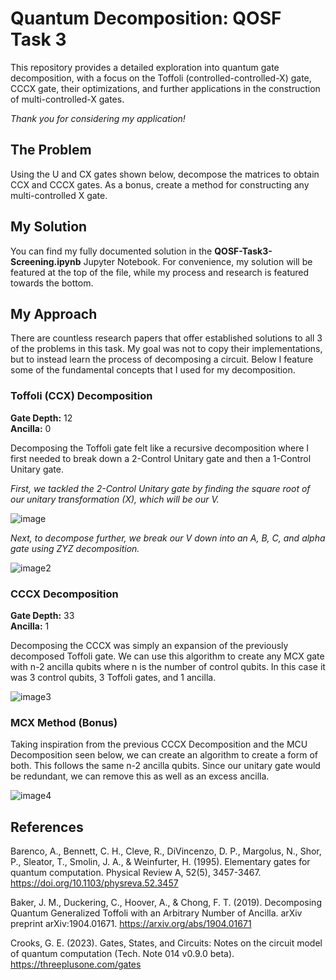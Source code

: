 
# Quantum Decomposition: QOSF Task 3 
This repository provides a detailed exploration into quantum gate decomposition, with a focus on the Toffoli (controlled-controlled-X) gate, CCCX gate, their optimizations, and further applications in the construction of multi-controlled-X gates.

*Thank you for considering my application!*

## The Problem 
Using the U and CX gates shown below, decompose the matrices to obtain CCX and CCCX gates. As a bonus, create a method for constructing any multi-controlled X gate.

## My Solution
You can find my fully documented solution in the **QOSF-Task3-Screening.ipynb** Jupyter Notebook. For convenience, my solution will be featured at the top of the file, while my process and research is featured towards the bottom. 

## My Approach
There are countless research papers that offer established solutions to all 3 of the problems in this task. My goal was not to copy their implementations, but to instead learn the process of decomposing a circuit. Below I feature some of the fundamental concepts that I used for my decomposition. 

### Toffoli (CCX) Decomposition
**Gate Depth:** 12  
**Ancilla:** 0

Decomposing the Toffoli gate felt like a recursive decomposition where I first needed to break down a 2-Control Unitary gate and then a 1-Control Unitary gate.

*First, we tackled the 2-Control Unitary gate by finding the square root of our unitary transformation (X), which will be our V.*

![image](https://i.stack.imgur.com/Pu2er.png)

*Next, to decompose further, we break our V down into an A, B, C, and alpha gate using ZYZ decomposition.*

![image2](https://i.stack.imgur.com/IyTru.png)

### CCCX Decomposition
**Gate Depth:** 33  
**Ancilla:** 1  

Decomposing the CCCX was simply an expansion of the previously decomposed Toffoli gate. We can use this algorithm to create any MCX gate with n-2 ancilla qubits where n is the number of control qubits. In this case it was 3 control qubits, 3 Toffoli gates, and 1 ancilla. 

![image3](https://i.stack.imgur.com/lSvZD.png)


### MCX Method (Bonus)
Taking inspiration from the previous CCCX Decomposition and the MCU Decomposition seen below, we can create an algorithm to create a form of both. This follows the same n-2 ancilla qubits. Since our unitary gate would be redundant, we can remove this as well as an excess ancilla.

![image4](https://i.stack.imgur.com/PtdeW.png)


## References
Barenco, A., Bennett, C. H., Cleve, R., DiVincenzo, D. P., Margolus, N., Shor, P., Sleator, T., Smolin, J. A., & Weinfurter, H. (1995). Elementary gates for quantum computation. Physical Review A, 52(5), 3457-3467. https://doi.org/10.1103/physreva.52.3457

Baker, J. M., Duckering, C., Hoover, A., & Chong, F. T. (2019). Decomposing Quantum Generalized Toffoli with an Arbitrary Number of Ancilla. arXiv preprint arXiv:1904.01671. https://arxiv.org/abs/1904.01671

Crooks, G. E. (2023). Gates, States, and Circuits: Notes on the circuit model of quantum computation (Tech. Note 014 v0.9.0 beta). https://threeplusone.com/gates
